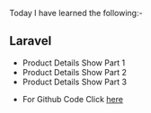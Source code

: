 Today I have learned the following:-

## Laravel
- Product Details Show Part 1
- Product Details Show Part 2
- Product Details Show Part 3

* For Github Code Click [here](https://github.com/Vishal-sarkar/Advanced-Ecommerce-Website/commit/79613bb45c036900e560fce873f5bc82bb686385)
